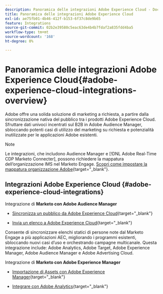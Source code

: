 ```yaml
---
description: Panoramica delle integrazioni Adobe Experience Cloud - Documentazione Marketo - Documentazione del prodotto
title: Panoramica delle integrazioni Adobe Experience Cloud
exl-id: ae75fb01-4b46-412f-b153-6f37c8de9b65
feature: Integrations
source-git-commit: 02b2e39580c5eac63de4b4b7fdaf2a835fdd4ba5
workflow-type: tm+mt
source-wordcount: '168'
ht-degree: 0%

---
```


# Panoramica delle integrazioni Adobe Experience Cloud{#adobe-experience-cloud-integrations-overview}

Adobe offre una solida soluzione di marketing a richiesta, a partire dalla sincronizzazione nativa del pubblico tra i prodotti Adobe Experience Cloud. Sfruttare dati univoci incentrati sul B2B in Adobe Audience Manager, sbloccando potenti casi di utilizzo del marketing su richiesta e potenzialità inutilizzate per le applicazioni Adobe esistenti.

>[!NOTE]
>
>Le integrazioni, che includono Audience Manager e [!DNL Adobe Real-Time CDP Marketo Connecter], possono richiedere la mappatura dell’organizzazione IMS nel Marketo Engage. [Scopri come impostare la mappatura organizzazione Adobe](/help/marketo/product-docs/adobe-experience-cloud-integrations/set-up-adobe-organization-mapping.md){target="_blank"}.

## Integrazioni Adobe Experience Cloud {#adobe-experience-cloud-integrations}

Integrazione di **Marketo con Adobe Audience Manager**

* [Sincronizza un pubblico da Adobe Experience Cloud](/help/marketo/product-docs/adobe-experience-cloud-integrations/sync-an-audience-from-adobe-experience-cloud.md){target="_blank"}

* [Invia un elenco a Adobe Experience Cloud](/help/marketo/product-docs/core-marketo-concepts/smart-lists-and-static-lists/static-lists/send-a-list-to-adobe-experience-cloud.md){target="_blank"}

Consente di sincronizzare elenchi statici di persone note dal Marketo Engage a più applicazioni AEC, migliorando i programmi esistenti, sbloccando nuovi casi d’uso e orchestrando campagne multicanale. Questa integrazione include: Adobe Analytics, Adobe Target, Adobe Experience Manager, Adobe Audience Manager e Adobe Advertising Cloud.

Integrazione di **Marketo con Adobe Experience Manager**

* [Importazione di Assets con Adobe Experience Manager](/help/marketo/product-docs/adobe-experience-cloud-integrations/importing-assets-with-adobe-experience-manager.md){target="_blank"}

* [Integrare con Adobe Analytics](/help/marketo/product-docs/web-personalization/reporting-for-web-personalization/web-analytics-integrations/integrate-with-adobe-analytics.md){target="_blank"}
